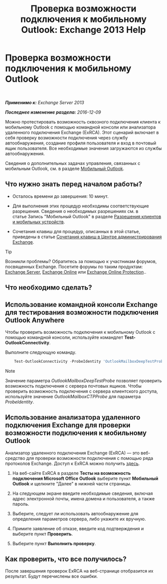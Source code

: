 ﻿---
title: 'Проверка возможности подключения к мобильному Outlook: Exchange 2013 Help'
TOCTitle: Проверка возможности подключения к мобильному Outlook
ms:assetid: 0dc5b68f-2316-446a-84c9-5f1c50dc3776
ms:mtpsurl: https://technet.microsoft.com/ru-ru/library/Ee633453(v=EXCHG.150)
ms:contentKeyID: 50556335
ms.date: 04/30/2018
mtps_version: v=EXCHG.150
ms.translationtype: HT
---

# Проверка возможности подключения к мобильному Outlook

 

_**Применимо к:** Exchange Server 2013_

_**Последнее изменение раздела:** 2016-12-09_

Можно протестировать возможность сквозного подключения клиента к мобильному Outlook с помощью командной консоли или анализатора удаленного подключения Exchange (ExRCA). Этот сценарий включает в себя проверку возможности подключения через службу автообнаружения, создание профиля пользователя и вход в почтовый ящик пользователя. Все необходимые значения загружаются из службы автообнаружения.

Сведения о дополнительных задачах управления, связанных с мобильным Outlook, см. в разделе [Мобильный Outlook](outlook-anywhere-exchange-2013-help.md).

## Что нужно знать перед началом работы?

  - Осталось времени до завершения: 10 минут.

  - Для выполнения этих процедур необходимы соответствующие разрешения. Сведения о необходимых разрешениях см. в статье Запись "Мобильный Outlook" в разделе [Разрешения клиентов и мобильных устройств](clients-and-mobile-devices-permissions-exchange-2013-help.md).

  - Сочетания клавиш для процедур, описанных в этой статье, приведены в статье [Сочетания клавиш в Центре администрирования Exchange](keyboard-shortcuts-in-the-exchange-admin-center-exchange-online-protection-help.md).

> [!TIP]  
> Возникли проблемы? Обратитесь за помощью к участникам форумов, посвященных Exchange. Посетите форумы по таким продуктам: <a href="https://go.microsoft.com/fwlink/p/?linkid=60612">Exchange Server</a>, <a href="https://go.microsoft.com/fwlink/p/?linkid=267542">Exchange Online</a> или <a href="https://go.microsoft.com/fwlink/p/?linkid=285351">Exchange Online Protection</a>..


## Что необходимо сделать?

## Использование командной консоли Exchange для тестирования возможности подключения Outlook Anywhere

Чтобы проверить возможность подключения к мобильному Outlook с помощью командной консоли, используйте командлет **Test-OutlookConnectivity**.

Выполните следующую команду.

```powershell
    Test-OutlookConnectivity -ProbeIdentity 'OutlookMailboxDeepTestProbe' -MailboxId tony@contoso.com -Hostname contoso.com
```

> [!NOTE]  
> Значение параметра <em>OutlookMailboxDeepTestProbe</em> позволяет проверить возможность подключения с сервера почтовых ящиков. Чтобы проверить возможность подключения с сервера клиентского доступа, используйте значение <em>OutlookMailboxCTPProbe</em> для параметра <em>ProbeIdentity</em>.


## Использование анализатора удаленного подключения Exchange для проверки возможности подключения к мобильному Outlook

Анализатор удаленного подключения Exchange (ExRCA) — это веб-средство для проверки возможности подключения с помощью ряда протоколов Exchange. Доступ к ExRCA можно получить [здесь](https://go.microsoft.com/fwlink/p/?linkid=167905).

1.  На веб-сайте ExRCA в разделе **Тесты на возможность подключения Microsoft Office Outlook** выберите пункт **Мобильный Outlook** и щелкните "Далее" в нижней части страницы.

2.  На следующем экране введите необходимые сведения, включая адрес электронной почты, имена домена и пользователя, а также пароль.

3.  Выберите, следует ли использовать автообнаружение для определения параметров сервера, либо укажите их вручную.

4.  Примите заявление об отказе, введите код подтверждения и выберите пункт **Проверить**.

5.  Выберите пункт **Выполнить проверку**.

## Как проверить, что все получилось?

После завершения проверок ExRCA на веб-странице отобразится их результат. Будут перечислены все ошибки.

